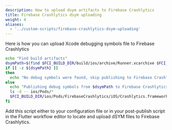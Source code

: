 ```yaml
---
description: How to upload dsym artifacts to Firebase Crashlytics
title: Firebase Crashlytics dsym uploading
weight: 4
aliases:
  - '../custom-scripts/firebase-crashlytics-dsym-uploading'
---
```


Here is how you can upload Xcode debugging symbols file to Firebase Crashlytics

  ```bash
  echo "Find build artifacts"
  dsymPath=$(find $FCI_BUILD_DIR/build/ios/archive/Runner.xcarchive $FCI_BUILD_DIR/build/ios/xcarchive/Runner.xcarchive -name "*.dSYM.zip" | head -1)
  if [[ -z ${dsymPath} ]]
  then
    echo "No debug symbols were found, skip publishing to Firebase Crashlytics"
  else
    echo "Publishing debug symbols from $dsymPath to Firebase Crashlytics"
    ls -d -- ios/Pods/*
    $FCI_BUILD_DIR/ios/Pods/FirebaseCrashlytics/iOS/Crashlytics.framework/upload-symbols -gsp ios/Runner/GoogleService-Info.plist -p ios $dsymPath
  fi
  ```

Add this script either to your configuration file or in your post-publish script in the Flutter workflow editor to locate and upload dSYM files to Firebase Crashlytics.
